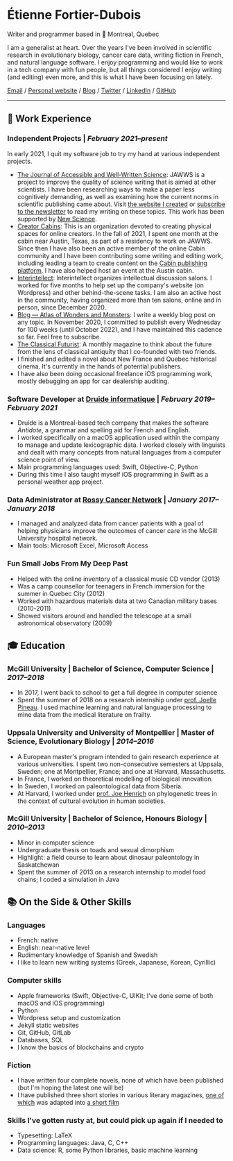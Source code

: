 # Étienne Fortier-Dubois

Writer and programmer based in 📍 Montreal, Quebec

I am a generalist at heart. Over the years I've been involved in scientific research in evolutionary biology, cancer care data, writing fiction in French, and natural language software. I enjoy programming and would like to work in a tech company with fun people, but all things considered I enjoy writing (and editing) even more, and this is what I have been focusing on lately.

[Email](mailto:etiennefd@gmail.com) / [Personal website](https://www.etiennefd.com) / [Blog](https://etiennefd.substack.com) / [Twitter](https://twitter.com/etiennefd) / [LinkedIn](https://www.linkedin.com/in/%C3%A9tienne-fortier-dubois-93251111b/)	/ [GitHub](https://github.com/etiennefd/)

---

## 💼 Work Experience

### **Independent Projects** | _February 2021–present_

In early 2021, I quit my software job to try my hand at various independent projects.

* [The Journal of Accessible and Well-Written Science](https://jawws.com): JAWWS is a project to improve the quality of science writing that is aimed at other scientists. I have been researching ways to make a paper less cognitively demanding, as well as examining how the current norms in scientific publishing came about. Visit [the website I created](https://jawws.com) or [subscribe to the newsletter](https://jawws.substack.com/) to read my writing on these topics. This work has been supported by [New Science](https://newscience.org).
* [Creator Cabins](https://www.creatorcabins.com/): This is an organization devoted to creating physical spaces for online creators. In the fall of 2021, I spent one month at the cabin near Austin, Texas, as part of a residency to work on JAWWS. Since then I have also been an active member of the online Cabin community and I have been contributing some writing and editing work, including leading a team to create content on the [Cabin publishing platform](https://creators.mirror.xyz/). I have also helped host an event at the Austin cabin.
* [Interintellect](https://interintellect.com/): Interintellect organizes intellectual discussion salons. I worked for five months to help set up the company's website (on Wordpress) and other behind-the-scene tasks. I am also an active host in the community, having organized more than ten salons, online and in person, since December 2020.
* [Blog — Atlas of Wonders and Monsters](https://etiennefd.substack.com/): I write a weekly blog post on any topic. In November 2020, I committed to publish every Wednesday for 100 weeks (until October 2022), and I have maintained this cadence so far. Feel free to subscribe.
* [The Classical Futurist](https://classicalfuturist.com/): A monthly magazine to think about the future from the lens of classical antiquity that I co-founded with two friends.
* I finished and edited a novel about New France and Quebec historical cinema. It's currently in the hands of potential publishers.
* I have also been doing occasional freelance iOS programming work, mostly debugging an app for car dealership auditing.  

### **Software Developer** at [Druide informatique](https://druide.com) | _February 2019–February 2021_

* Druide is a Montreal-based tech company that makes the software *Antidote*, a grammar and spelling aid for French and English. 
* I worked specifically on a macOS application used within the company to manage and update lexicographic data. I worked closely with linguists and dealt with many concepts from natural languages from a computer science point of view.
* Main programming languages used: Swift, Objective-C, Python
* During this time I also taught myself iOS programming in Swift as a personal weather app project.

###  **Data Administrator** at [Rossy Cancer Network](https://www.linkedin.com/company/rossycancer/?originalSubdomain=ca) | _January 2017–January 2018_

* I managed and analyzed data from cancer patients with a goal of helping physicians improve the outcomes of cancer care in the McGill University hospital network. 
* Main tools: Microsoft Excel, Microsoft Access

### **Fun Small Jobs From My Deep Past**

* Helped with the online inventory of a classical music CD vendor (2013)
* Was a camp counsellor for teenagers in French immersion for the summer in Quebec City (2012)
* Worked with hazardous materials data at two Canadian military bases (2010-2011)
* Showed visitors around and handled the telescope at a small astronomical observatory (2009)

## 🎓 Education

### **McGill University** | Bachelor of Science, Computer Science | *2017–2018*
* In 2017, I went back to school to get a full degree in computer science
* Spent the summer of 2018 on a research internship under [prof. Joelle Pineau](https://mila.quebec/en/person/joelle-pineau/). I used machine learning and natural language processing to mine data from the medical literature on frailty.

### **Uppsala University and University of Montpellier** | Master of Science, Evolutionary Biology | *2014–2016*
* A European master's program intended to gain research experience at various universities. I spent two non-consecutive semesters at Uppsala, Sweden; one at Montpellier, France; and one at Harvard, Massachusetts. 
* In France, I worked on theoretical modelling of biological innovation.
* In Sweden, I worked on paleontological data from Siberia.
* At Harvard, I worked under [prof. Joe Henrich](https://henrich.fas.harvard.edu/) on phylogenetic trees in the context of cultural evolution in human societies. 

### **McGill University** | Bachelor of Science, Honours Biology | _2010–2013_
* Minor in computer science
* Undergraduate thesis on toads and sexual dimorphism
* Highlight: a field course to learn about dinosaur paleontology in Saskatchewan
* Spent the summer of 2013 on a research internship to model food chains; I coded a simulation in Java

## 📚 On the Side & Other Skills

### Languages 
* French: native
* English: near-native level
* Rudimentary knowledge of Spanish and Swedish
* I like to learn new writing systems (Greek, Japanese, Korean, Cyrillic)

### Computer skills
- Apple frameworks (Swift, Objective-C, UIKit; I've done some of both macOS and iOS programming)
- Python
- Wordpress setup and customization
- Jekyll static websites
- Git, GitHub, GitLab
- Databases, SQL
- I know the basics of blockchains and crypto

### Fiction
* I have written four complete novels, none of which have been published (but I'm hoping the latest one will be)
* I have published three short stories in various literary magazines, [one of which](https://www.erudit.org/fr/revues/moebius/2016-n151-moebius03037/85430ac/) was adapted into [a short film](https://www.kinomontreal.com/films/everything-must-go-mon-amour/)

### Skills I've gotten rusty at, but could pick up again if I needed to
* Typesetting: LaTeX
* Programming languages: Java, C, C++
* Data science: R, some Python libraries, basic machine learning

<!---
---

As of early 2022 I look like this: ![](selfportrait.jpg)

--->
